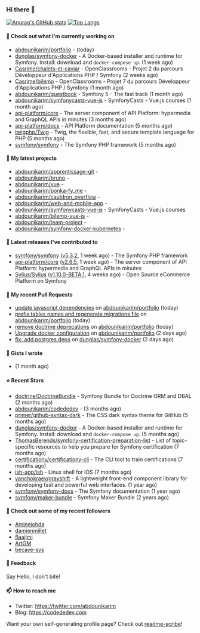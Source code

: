 ### Hi there 👋

[![Anurag's GitHub stats](https://github-readme-stats.vercel.app/api?username=abdounikarim&show_icons=true&theme=tokyonight&count_private=true)](https://github.com/anuraghazra/github-readme-stats)
[![Top Langs](https://github-readme-stats.vercel.app/api/top-langs/?username=abdounikarim&langs_count=8&layout=compact&theme=tokyonight)](https://github.com/anuraghazra/github-readme-stats)

#### 👷 Check out what I'm currently working on

- [abdounikarim/portfolio](https://github.com/abdounikarim/portfolio) -  (today)
- [dunglas/symfony-docker](https://github.com/dunglas/symfony-docker) - A Docker-based installer and runtime for Symfony. Install: download and `docker-compose up`. (1 week ago)
- [Casrime/chalets-et-caviar](https://github.com/Casrime/chalets-et-caviar) - OpenClassrooms - Projet 2 du parcours Développeur d&#39;Applications PHP / Symfony (2 weeks ago)
- [Casrime/bilemo](https://github.com/Casrime/bilemo) - OpenClassrooms - Projet 7 du parcours Développeur d&#39;Applications PHP / Symfony (1 month ago)
- [abdounikarim/guestbook](https://github.com/abdounikarim/guestbook) - Symfony 5 - The fast track (1 month ago)
- [abdounikarim/symfonycasts-vue-js](https://github.com/abdounikarim/symfonycasts-vue-js) - SymfonyCasts - Vue.js courses (1 month ago)
- [api-platform/core](https://github.com/api-platform/core) - The server component of API Platform: hypermedia and GraphQL APIs in minutes (3 months ago)
- [api-platform/docs](https://github.com/api-platform/docs) - API Platform documentation (5 months ago)
- [twigphp/Twig](https://github.com/twigphp/Twig) - Twig, the flexible, fast, and secure template language for PHP (5 months ago)
- [symfony/symfony](https://github.com/symfony/symfony) - The Symfony PHP framework (5 months ago)

#### 🌱 My latest projects

- [abdounikarim/apprentissage-git](https://github.com/abdounikarim/apprentissage-git) - 
- [abdounikarim/bruno](https://github.com/abdounikarim/bruno) - 
- [abdounikarim/vue](https://github.com/abdounikarim/vue) - 
- [abdounikarim/ponka-fy_me](https://github.com/abdounikarim/ponka-fy_me) - 
- [abdounikarim/cauldron_overflow](https://github.com/abdounikarim/cauldron_overflow) - 
- [abdounikarim/web-and-mobile-app](https://github.com/abdounikarim/web-and-mobile-app) - 
- [abdounikarim/symfonycasts-vue-js](https://github.com/abdounikarim/symfonycasts-vue-js) - SymfonyCasts - Vue.js courses
- [abdounikarim/bilemo-vue-js](https://github.com/abdounikarim/bilemo-vue-js) - 
- [abdounikarim/team-project](https://github.com/abdounikarim/team-project) - 
- [abdounikarim/symfony-docker-kubernetes](https://github.com/abdounikarim/symfony-docker-kubernetes) - 

#### 🔭 Latest releases I've contributed to

- [symfony/symfony](https://github.com/symfony/symfony) ([v5.3.2](https://github.com/symfony/symfony/releases/tag/v5.3.2), 1 week ago) - The Symfony PHP framework
- [api-platform/core](https://github.com/api-platform/core) ([v2.6.5](https://github.com/api-platform/core/releases/tag/v2.6.5), 1 week ago) - The server component of API Platform: hypermedia and GraphQL APIs in minutes
- [Sylius/Sylius](https://github.com/Sylius/Sylius) ([v1.10.0-BETA.1](https://github.com/Sylius/Sylius/releases/tag/v1.10.0-BETA.1), 4 weeks ago) - Open Source eCommerce Platform on Symfony

#### 🔨 My recent Pull Requests

- [update javascript dependencies](https://github.com/abdounikarim/portfolio/pull/54) on [abdounikarim/portfolio](https://github.com/abdounikarim/portfolio) (today)
- [prefix tables names and regenerate migrations file](https://github.com/abdounikarim/portfolio/pull/52) on [abdounikarim/portfolio](https://github.com/abdounikarim/portfolio) (today)
- [remove doctrine deprecations](https://github.com/abdounikarim/portfolio/pull/51) on [abdounikarim/portfolio](https://github.com/abdounikarim/portfolio) (today)
- [Upgrade docker configuration](https://github.com/abdounikarim/portfolio/pull/40) on [abdounikarim/portfolio](https://github.com/abdounikarim/portfolio) (2 days ago)
- [fix: add postgres deps](https://github.com/dunglas/symfony-docker/pull/164) on [dunglas/symfony-docker](https://github.com/dunglas/symfony-docker) (2 days ago)

#### 📓 Gists I wrote

- [](https://gist.github.com/b237278802559acb0bcf1e2516ba718e) (1 month ago)

#### ⭐ Recent Stars

- [doctrine/DoctrineBundle](https://github.com/doctrine/DoctrineBundle) - Symfony Bundle for Doctrine ORM and DBAL (2 months ago)
- [abdounikarim/codededev](https://github.com/abdounikarim/codededev) -  (3 months ago)
- [primer/github-syntax-dark](https://github.com/primer/github-syntax-dark) - The CSS dark syntax theme for GitHub (5 months ago)
- [dunglas/symfony-docker](https://github.com/dunglas/symfony-docker) - A Docker-based installer and runtime for Symfony. Install: download and `docker-compose up`. (5 months ago)
- [ThomasBerends/symfony-certification-preparation-list](https://github.com/ThomasBerends/symfony-certification-preparation-list) - List of topic-specific resources to help you prepare for Symfony certification (7 months ago)
- [certificationy/certificationy-cli](https://github.com/certificationy/certificationy-cli) - The CLI tool to train certifications (7 months ago)
- [ish-app/ish](https://github.com/ish-app/ish) - Linux shell for iOS (7 months ago)
- [yanchokraev/grayshift](https://github.com/yanchokraev/grayshift) - A lightweight front-end component library for developing fast and powerful web interfaces. (1 year ago)
- [symfony/symfony-docs](https://github.com/symfony/symfony-docs) - The Symfony documentation (1 year ago)
- [symfony/maker-bundle](https://github.com/symfony/maker-bundle) - Symfony Maker Bundle (2 years ago)

#### 👯 Check out some of my recent followers

- [Aminejohda](https://github.com/Aminejohda)
- [damienmillet](https://github.com/damienmillet)
- [flaajimi](https://github.com/flaajimi)
- [ArtGM](https://github.com/ArtGM)
- [becaye-sys](https://github.com/becaye-sys)

#### 💬 Feedback

Say Hello, I don't bite!

#### 📫 How to reach me

- Twitter: https://twitter.com/abdounikarim
- Blog: https://codededev.com

Want your own self-generating profile page? Check out [readme-scribe](https://github.com/muesli/readme-scribe)!
